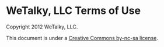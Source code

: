 # WeTalky, LLC Terms of Use

Copyright 2012 WeTalky, LLC.

This document is under a [Creative Commons by-nc-sa license](http://en.wikipedia.org/wiki/Creative_Commons_licenses).

